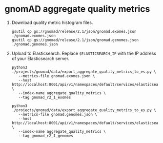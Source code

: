 # gnomAD aggregate quality metrics

1. Download quality metric histogram files.
   ```shell
   gsutil cp gs://gnomad/release/2.1/json/gnomad.exomes.json ./gnomad.exomes.json
   gsutil cp gs://gnomad/release/2.1/json/gnomad.genomes.json ./gnomad.genomes.json
   ```

2. Upload to Elasticsearch. Replace `$ELASTICSEARCH_IP` with the IP address of your Elasticsearch server.
   ```shell
   python3 ./projects/gnomad/data/export_aggregate_quality_metrics_to_es.py \
      --metrics-file gnomad.exomes.json \
      --host http://localhost:8001/api/v1/namespaces/default/services/elasticsearch:9200/proxy \
      --index-name aggregate_quality_metrics \
      --tag gnomad_r2_1_exomes

   python3 ./projects/gnomad/data/export_aggregate_quality_metrics_to_es.py \
      --metrics-file gnomad.genomes.json \
      --host http://localhost:8001/api/v1/namespaces/default/services/elasticsearch:9200/proxy \
      --index-name aggregate_quality_metrics \
      --tag gnomad_r2_1_genomes
   ```
